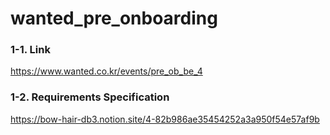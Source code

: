 # wanted_pre_onboarding

### 1-1. Link
https://www.wanted.co.kr/events/pre_ob_be_4

### 1-2. Requirements Specification
https://bow-hair-db3.notion.site/4-82b986ae35454252a3a950f54e57af9b
